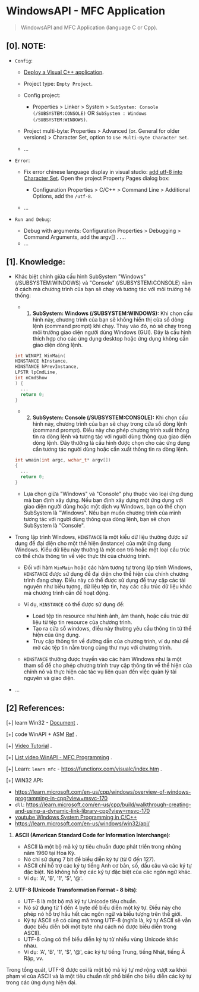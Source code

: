 # WindowsAPI - MFC Application

> WindowsAPI and MFC Application (language C or Cpp).

## [0]. NOTE:

- `Config`:
  - [Deploy a Visual C++ application](https://learn.microsoft.com/en-us/cpp/windows/walkthrough-deploying-a-visual-cpp-application-by-using-a-setup-project?view=msvc-170).
  - Project type: `Empty Project`.

  - Config project:
    - Properties > Linker > System > `SubSystem: Console (/SUBSYSTEM:CONSOLE)` OR `SubSystem : Windows (/SUBSYSTEM:WINDOWS)`.

  - Project multi-byte: Properties > Advanced (or. General for older versions) > Character Set, option to `Use Multi-Byte Character Set`.
  - ...

- `Error`:
  - Fix error chinese language display in visual studio: [add utf-8 into Character Set](https://learn.microsoft.com/en-us/cpp/build/reference/utf-8-set-source-and-executable-character-sets-to-utf-8?view=msvc-170#set-the-option-in-visual-studio-or-programmatically). Open the project Property Pages dialog box:
    - Configuration Properties > C/C++ > Command Line > Additional Options, add the `/utf-8`.

  - ...
 
- `Run and Debug`:
  - Debug with arguments: Configuration Properties > Debugging > Command Arguments, add the argv[] `...`.
  - ...

## [1]. Knowledge:

- Khác biệt chính giữa cấu hình SubSystem "Windows" (/SUBSYSTEM:WINDOWS) và "Console" (/SUBSYSTEM:CONSOLE) nằm ở cách mà chương trình của bạn sẽ chạy và tương tác với môi trường hệ thống:

  - 1. **SubSystem: Windows (/SUBSYSTEM:WINDOWS):** Khi chọn cấu hình này, chương trình của bạn sẽ không hiển thị cửa sổ dòng lệnh (command prompt) khi chạy. Thay vào đó, nó sẽ chạy trong môi trường giao diện người dùng Windows (GUI). Đây là cấu hình thích hợp cho các ứng dụng desktop hoặc ứng dụng không cần giao diện dòng lệnh.
  ```cpp
  int WINAPI WinMain(
  HINSTANCE hInstance,
  HINSTANCE hPrevInstance,
  LPSTR lpCmdLine,
  int nCmdShow
  ) {
    ...
    return 0;
  }
  ```
  - 2. **SubSystem: Console (/SUBSYSTEM:CONSOLE):** Khi chọn cấu hình này, chương trình của bạn sẽ chạy trong cửa sổ dòng lệnh (command prompt). Điều này cho phép chương trình xuất thông tin ra dòng lệnh và tương tác với người dùng thông qua giao diện dòng lệnh. Đây thường là cấu hình được chọn cho các ứng dụng cần tương tác người dùng hoặc cần xuất thông tin ra dòng lệnh.
  ```cpp
  int wmain(int argc, wchar_t* argv[])
  {
    ...
    return 0;
  }
  ```
  - Lựa chọn giữa "Windows" và "Console" phụ thuộc vào loại ứng dụng mà bạn định xây dựng. Nếu bạn định xây dựng một ứng dụng với giao diện người dùng hoặc một dịch vụ Windows, bạn có thể chọn SubSystem là "Windows". Nếu bạn muốn chương trình của mình tương tác với người dùng thông qua dòng lệnh, bạn sẽ chọn SubSystem là "Console".

- Trong lập trình Windows, `HINSTANCE` là một kiểu dữ liệu thường được sử dụng để đại diện cho một thể hiện (instance) của một ứng dụng Windows. Kiểu dữ liệu này thường là một con trỏ hoặc một loại cấu trúc có thể chứa thông tin về việc thực thi của chương trình.

  - Đối với hàm `WinMain` hoặc các hàm tương tự trong lập trình Windows, `HINSTANCE` được sử dụng để đại diện cho thể hiện của chính chương trình đang chạy. Điều này có thể được sử dụng để truy cập các tài nguyên như biểu tượng, dữ liệu tệp tin, hay các cấu trúc dữ liệu khác mà chương trình cần để hoạt động.

  - Ví dụ, `HINSTANCE` có thể được sử dụng để:

    - Load tệp tin resource như hình ảnh, âm thanh, hoặc cấu trúc dữ liệu từ tệp tin resource của chương trình.
    - Tạo ra cửa sổ windows, điều này thường yêu cầu thông tin từ thể hiện của ứng dụng.
    - Truy cập thông tin về đường dẫn của chương trình, ví dụ như để mở các tệp tin nằm trong cùng thư mục với chương trình.

  - `HINSTANCE` thường được truyền vào các hàm Windows như là một tham số để cho phép chương trình truy cập thông tin về thể hiện của chính nó và thực hiện các tác vụ liên quan đến việc quản lý tài nguyên và giao diện.

- ...

## [2] References:

[+] learn Win32 - [Document](http://www.winprog.org/tutorial/start.html) .

[+] code WinAPI + ASM [Ref](https://www.youtube.com/watch?v=pdgmlto7Uwc) .

[+] [Video Tutorial](https://www.youtube.com/watch?v=yvWYggka30A) .

[+] [List video WinAPI - MFC Programming](https://www.youtube.com/watch?v=60O6B2Di5RE&list=PLfszubEEhakf7mGTDjsImyp-YGU69_S5k&index=42) .

[+] Learn: `learn mfc` - https://functionx.com/visualc/index.htm .

[+] WIN32 API:
- https://learn.microsoft.com/en-us/cpp/windows/overview-of-windows-programming-in-cpp?view=msvc-170
- `dll`: https://learn.microsoft.com/en-us/cpp/build/walkthrough-creating-and-using-a-dynamic-link-library-cpp?view=msvc-170
- [youtube Windows System Programming in C/C++](https://www.youtube.com/watch?v=B999K9yztnI&list=PLDpFwQfbVxIw_rysNCHPeGmh6wIUnhjrt)
- https://learn.microsoft.com/en-us/windows/win32/api/


1. **ASCII (American Standard Code for Information Interchange)**:
   - ASCII là một bộ mã ký tự tiêu chuẩn được phát triển trong những năm 1960 tại Hoa Kỳ.
   - Nó chỉ sử dụng 7 bit để biểu diễn ký tự (từ 0 đến 127).
   - ASCII chỉ hỗ trợ các ký tự tiếng Anh cơ bản, số, dấu câu và các ký tự đặc biệt. Nó không hỗ trợ các ký tự đặc biệt của các ngôn ngữ khác.
   - Ví dụ: 'A', 'B', '1', '$', '@'.

2. **UTF-8 (Unicode Transformation Format - 8 bits)**:
   - UTF-8 là một bộ mã ký tự Unicode tiêu chuẩn.
   - Nó sử dụng từ 1 đến 4 byte để biểu diễn một ký tự. Điều này cho phép nó hỗ trợ hầu hết các ngôn ngữ và biểu tượng trên thế giới.
   - Ký tự ASCII sẽ có cùng mã trong UTF-8 (nghĩa là, ký tự ASCII sẽ vẫn được biểu diễn bởi một byte như cách nó được biểu diễn trong ASCII).
   - UTF-8 cũng có thể biểu diễn ký tự từ nhiều vùng Unicode khác nhau.
   - Ví dụ: 'A', 'B', '1', '$', '@', các ký tự tiếng Trung, tiếng Nhật, tiếng Ả Rập, vv.

Trong tổng quát, UTF-8 được coi là một bộ mã ký tự mở rộng vượt xa khỏi phạm vi của ASCII và là một tiêu chuẩn rất phổ biến cho biểu diễn các ký tự trong các ứng dụng hiện đại.




      

      
